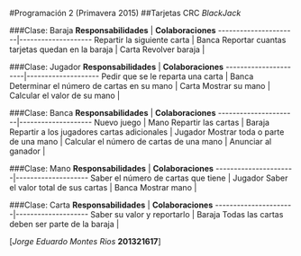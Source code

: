 #Programación 2 (Primavera 2015)
##Tarjetas CRC *BlackJack*

###Clase: Baraja
**Responsabilidades** | **Colaboraciones**
----------------------|--------------------
Repartir la siguiente carta | Banca
Reportar cuantas tarjetas quedan en la baraja | Carta
Revolver baraja | 


###Clase: Jugador
**Responsabilidades** | **Colaboraciones**
----------------------|--------------------
Pedir que se le reparta una carta | Banca
Determinar el número de cartas en su mano | Carta
Mostrar su mano |
Calcular el valor de su mano |

###Clase: Banca
**Responsabilidades** | **Colaboraciones**
----------------------|--------------------
Nuevo juego | Mano
Repartir las cartas | Baraja
Repartir a los jugadores cartas adicionales | Jugador
Mostrar toda o parte de una mano | 
Calcular el número de cartas de una mano | 
Anunciar al ganador | 

###Clase: Mano
**Responsabilidades** | **Colaboraciones**
----------------------|--------------------
Saber el número de cartas que tiene | Jugador
Saber el valor total de sus cartas | Banca
Mostrar mano |

###Clase: Carta
**Responsabilidades** | **Colaboraciones**
----------------------|--------------------
Saber su valor y reportarlo | Baraja
Todas las cartas deben ser parte de la baraja |


[*Jorge Eduardo Montes Rios* **201321617**]

